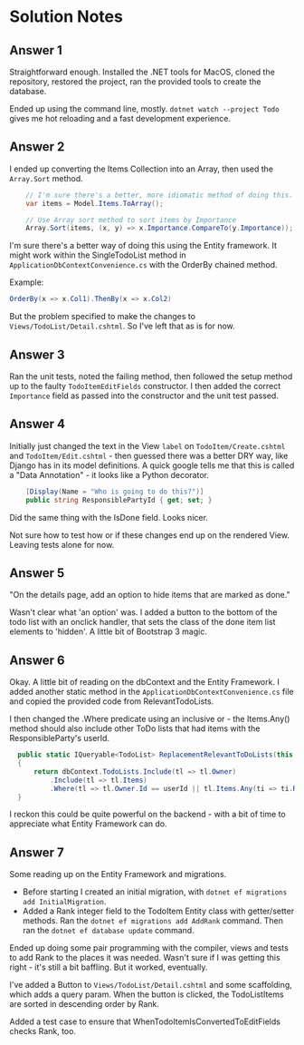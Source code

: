 # Solution Notes

## Answer 1

Straightforward enough. Installed the .NET tools for MacOS, cloned the repository, restored the project, ran the provided tools to create the database.

Ended up using the command line, mostly. `dotnet watch --project Todo` gives me hot reloading and a fast development experience.

## Answer 2

I ended up converting the Items Collection into an Array, then used the `Array.Sort` method.

```csharp
    // I'm sure there's a better, more idiomatic method of doing this. I'm not a C# dev. Yet.
    var items = Model.Items.ToArray();

    // Use Array sort method to sort items by Importance
    Array.Sort(items, (x, y) => x.Importance.CompareTo(y.Importance));
```

I'm sure there's a better way of doing this using the Entity framework. It might work within the SingleTodoList method in `ApplicationDbContextConvenience.cs` with the OrderBy chained method.

Example:

```csharp
OrderBy(x => x.Col1).ThenBy(x => x.Col2)
```

But the problem specified to make the changes to `Views/TodoList/Detail.cshtml`. So I've left that as is for now.

## Answer 3

Ran the unit tests, noted the failing method, then followed the setup method up to the faulty `TodoItemEditFields` constructor. I then added the correct `Importance` field as passed into the constructor and the unit test passed.

## Answer 4

Initially just changed the text in the View `label` on `TodoItem/Create.cshtml` and `TodoItem/Edit.cshtml` - then guessed there was a better DRY way, like Django has in its model definitions. A quick google tells me that this is called a "Data Annotation" - it looks like a Python decorator.

```csharp
    [Display(Name = "Who is going to do this?")]
    public string ResponsiblePartyId { get; set; }
```

Did the same thing with the IsDone field. Looks nicer.

Not sure how to test how or if these changes end up on the rendered View. Leaving tests alone for now.

## Answer 5

"On the details page, add an option to hide items that are marked as done."

Wasn't clear what 'an option' was. I added a button to the bottom of the todo list with an onclick handler, that sets the class of the done item list elements to 'hidden'. A little bit of Bootstrap 3 magic.

## Answer 6

Okay. A little bit of reading on the dbContext and the Entity Framework. I added another static method in the `ApplicationDbContextConvenience.cs` file and copied the provided code from RelevantTodoLists.

I then changed the .Where predicate using an inclusive or - the Items.Any() method should also include other ToDo lists that had items with the ResponsibleParty's userId.

```csharp
  public static IQueryable<TodoList> ReplacementRelevantToDoLists(this ApplicationDbContext dbContext, string userId)
  {
      return dbContext.TodoLists.Include(tl => tl.Owner)
          .Include(tl => tl.Items)
          .Where(tl => tl.Owner.Id == userId || tl.Items.Any(ti => ti.ResponsibleParty.Id == userId));
  }
```

I reckon this could be quite powerful on the backend - with a bit of time to appreciate what Entity Framework can do.

## Answer 7

Some reading up on the Entity Framework and migrations.

- Before starting I created an initial migration, with `dotnet ef migrations add InitialMigration`.
- Added a Rank integer field to the TodoItem Entity class with getter/setter methods. Ran the `dotnet ef migrations add AddRank` command. Then ran the `dotnet ef database update` command.

Ended up doing some pair programming with the compiler, views and tests to add Rank to the places it was needed. Wasn't sure if I was getting this right - it's still a bit baffling. But it worked, eventually.

I've added a Button to `Views/TodoList/Detail.cshtml` and some scaffolding, which adds a query param. When the button is clicked, the TodoListItems are sorted in descending order by Rank.

Added a test case to ensure that WhenTodoItemIsConvertedToEditFields checks Rank, too.
